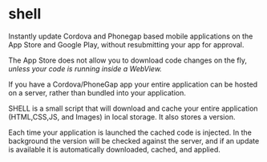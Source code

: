 # shell

Instantly update Cordova and Phonegap based mobile applications on the App Store and Google Play, without resubmitting your app for approval. 

The App Store does not allow you to download code changes on the fly, *unless your code is running inside a WebView.* 

If you have a Cordova/PhoneGap app your entire application can be hosted on a server, rather than bundled into your application. 

SHELL is a small script that will download and cache your entire application (HTML,CSS,JS, and Images) in local storage. It also stores a version. 

Each time your application is launched the cached code is injected. In the background the version will be checked against the server, and if an update is available it is automatically downloaded, cached, and applied. 


